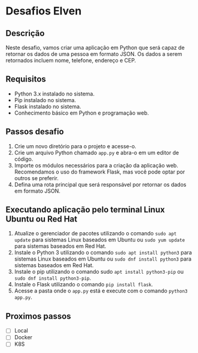 # Desafios Elven

## Descrição
Neste desafio, vamos criar uma aplicação em Python que será capaz de retornar os dados de uma pessoa em formato JSON. Os dados a serem retornados incluem nome, telefone, endereço e CEP.

## Requisitos

- Python 3.x instalado no sistema.
- Pip instalado no sistema.
- Flask instalado no sistema.
- Conhecimento básico em Python e programação web.

## Passos desafio

1. Crie um novo diretório para o projeto e acesse-o.
2. Crie um arquivo Python chamado `app.py` e abra-o em um editor de código.
3. Importe os módulos necessários para a criação da aplicação web. Recomendamos o uso do framework Flask, mas você pode optar por outros se preferir.
4. Defina uma rota principal que será responsável por retornar os dados em formato JSON.

## Executando aplicação pelo terminal Linux Ubuntu ou Red Hat

1. Atualize o gerenciador de pacotes utilizando o comando `sudo apt update` para sistemas Linux baseados em Ubuntu ou `sudo yum update` para sistemas baseados em Red Hat.
2. Instale o Python 3 utilizando o comando `sudo apt install python3` para sistemas Linux baseados em Ubuntu ou `sudo dnf install python3` para sistemas baseados em Red Hat.
3. Instale o pip utilizando o comando sudo `apt install python3-pip` ou `sudo dnf install python3-pip`.
4. Instale o Flask utilizando o comando `pip install flask`.
5. Acesse a pasta onde o `app.py` está e execute com o comando `python3 app.py`.

## Proximos passos 
- [ ] Local
- [ ] Docker
- [ ] K8S